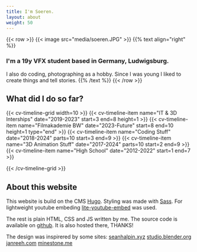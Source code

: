 ```yaml
---
title: I'm Soeren.
layout: about
weight: 50
---
```


{{< row >}}
    {{< image src="media/soeren.JPG" >}}
    {{% text align="right" %}}
### I'm a 19y VFX student based in Germany, Ludwigsburg.
I also do coding, photographing as a hobby. Since I was young I liked to create things and tell stories.
    {{% /text %}}
{{< /row >}}

## What did I do so far?

<!--
Past:   1 
2017:   2
2018:   3
2019:   4
2020:   5
2021:   6
2022:   7
2023:   8
2024:   9
Future: 10
-->



{{< cv-timeline-grid width=10 >}}
    {{< cv-timeline-item name="IT & 3D Interships" date="2019-2023" start=3 end=8 height=1 >}}
    {{< cv-timeline-item name="Filmakademie BW" date="2023-Future" start=8 end=10 height=1 type="end" >}}
    <!-- {{< cv-timeline-item name="Shortfilms For Youth Service" date="2018-2021" parts=10 start=3 end=6 >}} -->
    {{< cv-timeline-item name="Coding Stuff" date="2018-2024" parts=10 start=3 end=9 >}}
    {{< cv-timeline-item name="3D Animation Stuff" date="2017-2024" parts=10 start=2 end=9 >}}
    {{< cv-timeline-item name="High School" date="2012-2022" start=1 end=7 >}}





{{< /cv-timeline-grid >}}

## About this website

This website is build on the CMS [Hugo](https://gohugo.io/). 
Styling was made with [Sass](https://sass-lang.com). 
For lightweight youtube embeding [lite-youtube-embed](https://github.com/paulirish/lite-youtube-embed) was used. 

The rest is plain HTML, CSS and JS written by me. The source code is available on [github](https://github.com/FScociety/fscociety.github.io). It is also hosted there, THANKS!

The design was inspirered by some sites:
[seanhalpin.xyz](https://www.seanhalpin.xyz/)
[studio.blender.org](https://studio.blender.org/)
[janreeh.com](https://janreeh.com/)
[minestone.me](https://mikestone.me/)
